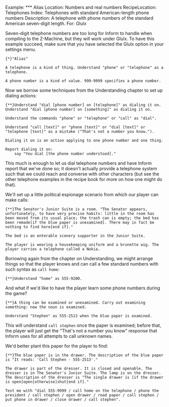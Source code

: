 Example: *** Alias
Location: Numbers and real numbers
RecipeLocation: Telephones
Index: Telephones with standard American-length phone numbers
Description: A telephone with phone numbers of the standard American seven-digit length.
For: Glulx

  
Seven-digit telephone numbers are too long for Inform to handle when compiling to the Z-Machine, but they will work under Glulx. To have this example succeed, make sure that you have selected the Glulx option in your settings menu.

  

``` inform7
{*}"Alias"

A telephone is a kind of thing. Understand "phone" or "telephone" as a telephone.

A phone number is a kind of value. 999-9999 specifies a phone number.
```

  
Now we borrow some techniques from the Understanding chapter to set up dialing actions:

  

``` inform7
{**}Understand "dial [phone number] on [telephone]" as dialing it on. Understand "dial [phone number] on [something]" as dialing it on.

Understand the commands "phone" or "telephone" or "call" as "dial".

Understand "call [text]" or "phone [text]" or "dial [text]" or "telephone [text]" as a mistake ("That's not a number you know.").

Dialing it on is an action applying to one phone number and one thing.

Report dialing it on:
	say "You dial [the phone number understood]."
```

  
This much is enough to let us dial telephone numbers and have Inform report that we've done so; it doesn't actually provide a telephone system such that we could reach and converse with other characters (but see the other telephone examples in the recipe book for more on how one might do that).

  
We'll set up a little political espionage scenario from which our player can make calls:

  

``` inform7
{**}The Senator's Junior Suite is a room. "The Senator appears, unfortunately, to have very precise habits: little in the room has been moved from its usual place; the trash can is empty; the bed has been remade[if the blue paper is unexamined]. There may in fact be nothing to find here[end if]."

The bed is an enterable scenery supporter in the Junior Suite.

The player is wearing a housekeeping uniform and a brunette wig. The player carries a telephone called a Nokia.
```

  
Borrowing again from the chapter on Understanding, we might arrange things so that the player knows and can call a few standard numbers with such syntax as ``call home``:

  

``` inform7
{**}Understand "home" as 555-9200.
```

  
And what if we'd like to have the player learn some phone numbers during the game?

  

``` inform7
{**}A thing can be examined or unexamined. Carry out examining something: now the noun is examined.

Understand "Stephen" as 555-2513 when the blue paper is examined.
```

  
This will understand ``call stephen`` once the paper is examined; before that, the player will just get the "That's not a number you know" response that Inform uses for all attempts to call unknown names.

  
We'd better plant this paper for the player to find:

  

``` inform7
{**}The blue paper is in the drawer. The description of the blue paper is "It reads: 'Call Stephen - 555-2513'."

The drawer is part of the dresser. It is closed and openable. The dresser is in The Senator's Junior Suite. The lamp is on the dresser. The description of the dresser is "The single drawer is [if the drawer is open]open[otherwise]shut[end if]."

Test me with "dial 555-9999 / call home on the telephone / phone the president / call stephen / open drawer / read paper / call stephen / put phone in drawer / close drawer / call stephen".
```


